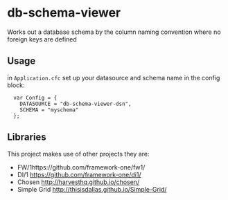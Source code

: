 db-schema-viewer
================

Works out a database schema by the column naming convention where no foreign keys are defined

## Usage

in `Application.cfc` set up your datasource and schema name in the config block:

```
  var Config = {
    DATASOURCE = "db-schema-viewer-dsn",
    SCHEMA = "myschema"
  };
```

## Libraries

This project makes use of other projects they are:

* FW/1https://github.com/framework-one/fw1/
* DI/1 https://github.com/framework-one/di1/
* Chosen http://harvesthq.github.io/chosen/
* Simple Grid http://thisisdallas.github.io/Simple-Grid/

